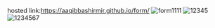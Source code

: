 hosted link:https://aaqibbashirmir.github.io/form/
![form1111](https://github.com/AaqibBashirMir/form/assets/35392012/4b91efa7-3807-42cd-a11e-a8916d886121)
![12345](https://github.com/AaqibBashirMir/form/assets/35392012/bd8aa683-d0eb-479a-89d6-0a6929302341)
![1234567](https://github.com/AaqibBashirMir/form/assets/35392012/9dcd68cc-68c2-4570-9946-39e716591ffe)

